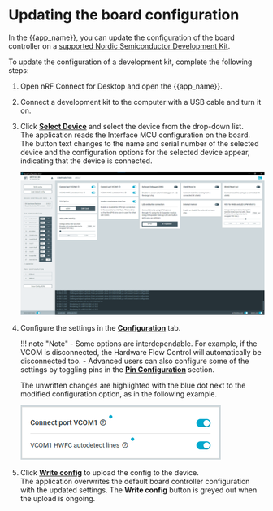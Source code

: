 # Updating the board configuration

In the {{app_name}}, you can update the configuration of the board controller on a [supported Nordic Semiconductor Development Kit](index.md#supported-devices).

To update the configuration of a development kit, complete the following steps:

1. Open nRF Connect for Desktop and open the {{app_name}}.
1. Connect a development kit to the computer with a USB cable and turn it on.
1. Click [**Select Device**](./overview.md#select-device) and select the device from the drop-down list.</br>
   The application reads the Interface MCU configuration on the board.
   The button text changes to the name and serial number of the selected device and the configuration options for the selected device appear, indicating that the device is connected.

    ![Example of the configuration options](./screenshots/board_configurator_connected.png "Example of the configuration options")

1. Configure the settings in the [**Configuration**](./overview.md#configuration-tab) tab.

    !!! note "Note"
          - Some options are interdependable. For example, if the VCOM is disconnected, the Hardware Flow Control will automatically be disconnected too.
          - Advanced users can also configure some of the settings by toggling pins in the [**Pin Configuration**](overview.md#board-controller-info) section.

    The unwritten changes are highlighted with the blue dot next to the modified configuration option, as in the following example.

     ![Example of the blue dot indicating unwritten changes](./screenshots/board_configurator_unwritten_options.png "Example of the blue dot indicating unwritten changes")

1. Click [**Write config**](./overview.md#actions) to upload the config to the device.</br>
   The application overwrites the default board controller configuration with the updated settings.
   The **Write config** button is greyed out when the upload is ongoing.
